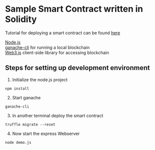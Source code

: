 # Sample Smart Contract written in Solidity

Tutorial for deploying a smart contract can be found [here](https://steemit.com/utopian-io/@igormuba/part-12-ethereum-solidity-using-truffle-ganache-and-zeppelin-to-deploy-pt-12)

[Node.js](https://nodejs.org/en/)   
[ganache-cli](https://github.com/trufflesuite/ganache-cli) for running a local blockchain   
[Web3.js](https://web3js.readthedocs.io/en/1.0/) client-side library for accessing blockchain


## Steps for setting up development environment

1. Initialize the node.js project
```
npm install
```

2. Start ganache
```
ganache-cli
```

3. In another terminal deploy the smart contract
```
truffle migrate --reset
```

4. Now start the express Webserver
```
node demo.js
```
